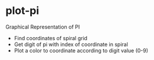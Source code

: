 # plot-pi
Graphical Representation of PI

- Find coordinates of spiral grid
- Get digit of pi with index of coordinate in spiral
- Plot a color to coordinate according to digit value (0-9)

